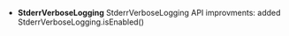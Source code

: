 * __StderrVerboseLogging__ StderrVerboseLogging API improvments: added StderrVerboseLogging.isEnabled()